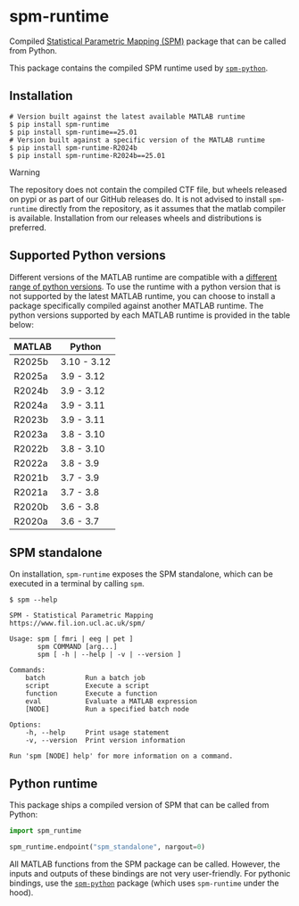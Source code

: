 # spm-runtime

Compiled [Statistical Parametric Mapping (SPM)](https://www.fil.ion.ucl.ac.uk/spm/)
package that can be called from Python.

This package contains the compiled SPM runtime used by
[`spm-python`](https://github.com/spm/spm-python).

## Installation

```shell
# Version built against the latest available MATLAB runtime
$ pip install spm-runtime
$ pip install spm-runtime==25.01
# Version built against a specific version of the MATLAB runtime
$ pip install spm-runtime-R2024b
$ pip install spm-runtime-R2024b==25.01
```

> [!WARNING]
> The repository does not contain the compiled CTF file, but wheels
> released on pypi or as part of our GitHub releases do.
> It is not advised to install `spm-runtime` directly from the
> repository, as it assumes that the matlab compiler is available.
> Installation from our releases wheels and distributions is preferred.

## Supported Python versions

Different versions of the MATLAB runtime are compatible with a [different
range of python versions](https://uk.mathworks.com/support/requirements/python-compatibility.html).
To use the runtime with a python version that is not supported by the latest
MATLAB runtime, you can choose to install a package specifically compiled
against another MATLAB runtime. The python versions supported by each
MATLAB runtime is provided in the table below:

| MATLAB | Python      |
| ------ | ---------- |
| R2025b | 3.10 - 3.12 |
| R2025a | 3.9 - 3.12 |
| R2024b | 3.9 - 3.12 |
| R2024a | 3.9 - 3.11 |
| R2023b | 3.9 - 3.11 |
| R2023a | 3.8 - 3.10 |
| R2022b | 3.8 - 3.10 |
| R2022a | 3.8 - 3.9  |
| R2021b | 3.7 - 3.9  |
| R2021a | 3.7 - 3.8  |
| R2020b | 3.6 - 3.8  |
| R2020a | 3.6 - 3.7  |

## SPM standalone

On installation, `spm-runtime` exposes the SPM standalone, which can
be executed in a terminal by calling `spm`.

```text
$ spm --help

SPM - Statistical Parametric Mapping
https://www.fil.ion.ucl.ac.uk/spm/

Usage: spm [ fmri | eeg | pet ]
       spm COMMAND [arg...]
       spm [ -h | --help | -v | --version ]

Commands:
    batch          Run a batch job
    script         Execute a script
    function       Execute a function
    eval           Evaluate a MATLAB expression
    [NODE]         Run a specified batch node

Options:
    -h, --help     Print usage statement
    -v, --version  Print version information

Run 'spm [NODE] help' for more information on a command.
```

## Python runtime

This package ships a compiled version of SPM that can be called from
Python:

```python
import spm_runtime

spm_runtime.endpoint("spm_standalone", nargout=0)
```

All MATLAB functions from the SPM package can be called.
However, the inputs and outputs of these bindings are not very user-friendly.
For pythonic bindings, use the
[`spm-python`](https://github.com/spm/spm-python) package (which uses
`spm-runtime` under the hood).
